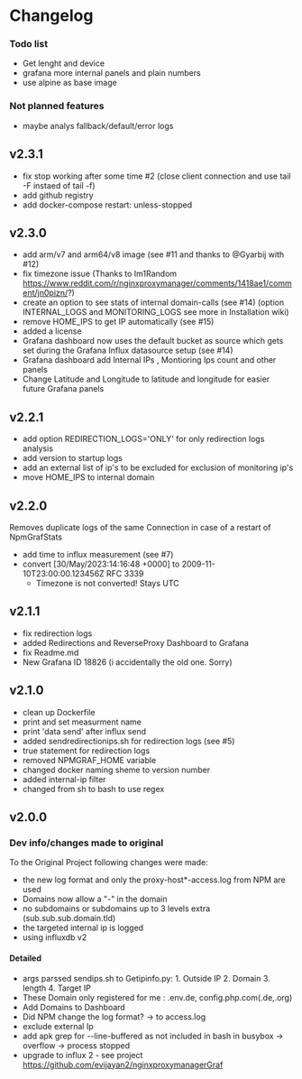 # Changelog

### Todo list
- Get lenght and device
- grafana more internal panels and plain numbers
- use alpine as base image
### Not planned features
- maybe analys fallback/default/error logs

## v2.3.1
- fix stop working after some time #2 (close client connection and use tail -F instaed of tail -f)
- add github registry
- add docker-compose restart: unless-stopped

## v2.3.0
- add arm/v7 and arm64/v8 image (see #11 and thanks to @Gyarbij with #12)
- fix timezone issue (Thanks to Im1Random https://www.reddit.com/r/nginxproxymanager/comments/1418ae1/comment/jn0pizn/?)
- create an option to see stats of internal domain-calls (see #14)
  (option INTERNAL_LOGS and MONITORING_LOGS see more in Installation wiki)
- remove HOME_IPS to get IP automatically (see #15)
- added a license
- Grafana dashboard now uses the default bucket as source which gets set during the Grafana Influx datasource setup (see #14)
- Grafana dashboard add Internal IPs , Montioring Ips count and other panels
- Change Latitude and Longitude to latitude and longitude for easier future Grafana panels

## v2.2.1
- add option REDIRECTION_LOGS='ONLY' for only redirection logs analysis
- add version to startup logs
- add an external list of ip's to be excluded for exclusion of monitoring ip's
- move HOME_IPS to internal domain

## v2.2.0
Removes duplicate logs of the same Connection in case of a restart of NpmGrafStats
- add time to influx measurement (see #7)
- convert [30/May/2023:14:16:48 +0000] to 2009-11-10T23:00:00.123456Z RFC 3339
  - Timezone is not converted! Stays UTC

## v2.1.1
- fix redirection logs
- added Redirections and ReverseProxy Dashboard to Grafana
- fix Readme.md
- New Grafana ID 18826 (i accidentally the old one. Sorry)

## v2.1.0
- clean up Dockerfile
- print and set measurment name
- print 'data send' after influx send
- added sendredirectionips.sh for redirection logs (see #5)
- true statement for redirection logs
- removed NPMGRAF_HOME variable
- changed docker naming sheme to version number
- added internal-ip filter
- changed from sh to bash to use regex

## v2.0.0
### Dev info/changes made to original
To the Original Project following changes were made:
- the new log format and only the proxy-host*-access.log from NPM are used
- Domains now allow a "-" in the domain
- no subdomains or subdomains up to 3 levels extra (sub.sub.sub.domain.tld)
- the targeted internal ip is logged
- using influxdb v2

#### Detailed
- args parssed sendips.sh to Getipinfo.py: 1. Outside IP 2. Domain 3. length 4. Target IP
- These Domain only registered for me : .env.de, config.php.com(.de,.org)
- Add Domains to Dashboard
- Did NPM change the log format? -> to access.log
- exclude external Ip
- add apk grep for --line-buffered as not included in bash in busybox -> overflow -> process stopped
- upgrade to influx 2 - see project https://github.com/evijayan2/nginxproxymanagerGraf

